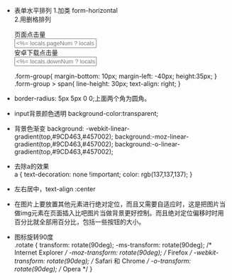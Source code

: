 * 表单水平排列
 1.加类  form-horizontal  
 2.用删格排列
	<div class="form-group col-xs-12" style="">
		<span class="col-xs-4">页面点击量</span>
		<div class="col-xs-4">
			<input type="" class="form-control" placeholder="<%= locals.pageNum ? locals.pageNum:0%>">
		</div>
	</div>
	<div class="form-group col-xs-12" style="">
		<span class="col-xs-4">安卓下载点击量</span>
		<div class="col-xs-4">
			<input type="" class="form-control" placeholder="<%= locals.downNum ? locals.downNum:0%>">
		</div>
	</div>	

	.form-group{
		margin-bottom: 10px;
		margin-left: -40px;
		height:35px;
	}
	.form-group > span{
		line-height: 30px;
		text-align: right;
	}		
* border-radius: 5px 5px 0 0;上面两个角为圆角。
* input背景颜色透明	background-color:transparent;
* 背景色渐变    background: -webkit-linear-gradient(top,#9CD463,#457002);
	background:-moz-linear-gradient(top,#9CD463,#457002);
    background:-o-linear-gradient(top,#9CD463,#457002);
* 去除a的效果 <br> a {
	text-decoration: none !important;
	color: rgb(137,137,137);
}
* 左右居中，text-align :center
* 在图片上要放置其他元素进行绝对定位，而且又需要自适应时，这是把图片当做img元素在页面插入比吧图片当做背景更好控制。而且绝对定位偏移时时用百分比就全部用百分比，包括一些按钮的大小。
* 图标旋转90度 <br>
.rotate {
    transform: rotate(90deg);
	-ms-transform: rotate(90deg); /* Internet Explorer */
	-moz-transform: rotate(90deg); /* Firefox */
	-webkit-transform: rotate(90deg); /* Safari 和 Chrome */
	-o-transform: rotate(90deg); /* Opera */
}
